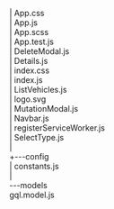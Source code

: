 |   App.css <br />
|   App.js <br />
|   App.scss <br />
|   App.test.js <br />
|   DeleteModal.js <br />
|   Details.js <br />
|   index.css <br />
|   index.js <br />
|   ListVehicles.js <br />
|   logo.svg <br />
|   MutationModal.js <br />
|   Navbar.js <br />
|   registerServiceWorker.js <br />
|   SelectType.js <br />
| <br /> 
+---config <br />
|       constants.js <br />
| <br />
\---models <br />
        gql.model.js <br />
